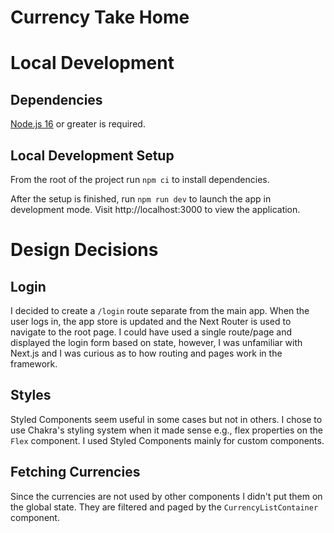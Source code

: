 # Currency Take Home

# Local Development

## Dependencies

[Node.js 16](https://nodejs.org/en/) or greater is required.

## Local Development Setup

From the root of the project run `npm ci` to install dependencies.

After the setup is finished, run `npm run dev` to launch the app in development mode. Visit http://localhost:3000 to view the application.

# Design Decisions

## Login

I decided to create a `/login` route separate from the main app. When the user logs in, the app store is updated and the Next Router is used to navigate to the root page. I could have used a single route/page and displayed the login form based on state, however, I was unfamiliar with Next.js and I was curious as to how routing and pages work in the framework.  

## Styles

Styled Components seem useful in some cases but not in others. I chose to use Chakra's styling system when it made sense e.g., flex properties on the `Flex` component. I used Styled Components mainly for custom components.

## Fetching Currencies

Since the currencies are not used by other components I didn't put them on the global state. They are filtered and paged by the `CurrencyListContainer` component. 

## 


